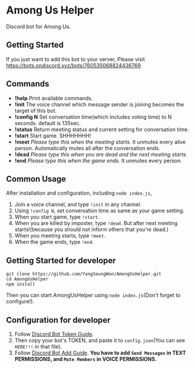 # Among Us Helper
Discord bot for Among Us.

## Getting Started
If you just want to add this bot to your server,
Please visit https://bots.ondiscord.xyz/bots/760535068824436769

## Commands
* **!help**
Print available commands.
* **!init**
The voice channel which message sender is joining becomes the target of this bot.
* **!config N**
Set conversation time(which includes voting time) to N seconds. default is 135sec.
* **!status**
Return meeting status and current setting for conversation time.
* **!start**
Start game. SHHHHHHH!
* **!meet**
*Please type this when the meeting starts.* It unmutes every alive person. Automatically mutes all after the conversation ends.
* **!dead**
*Please type this when you are dead and the next meeting starts.*
* **!end**
*Please type this when the game ends.* It unmutes every person.

## Common Usage
After installation and configuration, including `node index.js`,
1. Join a voice channel, and type `!init` in any channel.
2. Using `!config N`, set conversation time as same as your game setting.
3. When you start game, type `!start`.
4. When you are killed by imposter, type `!dead`. But after next meeting starts!(because you should not inform others that you're dead.)
5. When you meeting starts, type `!meet`.
6. When the game ends, type `!end`.

## Getting Started for developer
```
git clone https://github.com/YangSeungWon/AmongUsHelper.git
cd AmongUsHelper
npm install
```
Then you can start AmongUsHelper using `node index.js`(Don't forget to configure!).

## Configuration for developer
1. Follow [Discord Bot Token Guide](https://discordjs.guide/preparations/setting-up-a-bot-application.html#creating-your-bot).
2. Then copy your bot's TOKEN, and paste it to `config.json`(You can see `HERE!!!` in that file).
3. Follow [Discord Bot Add Guide](https://discordjs.guide/preparations/adding-your-bot-to-servers.html#bot-invite-links).
    **You have to add `Send Messages` in TEXT PERMISSIONS, and `Mute Members` in VOICE PERMISSIONS.**


